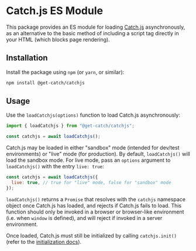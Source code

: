 # Catch.js ES Module

This package provides an ES module for loading <a href="https://catch.readme.io/reference/catchjs">Catch.js</a> asynchronously, as an alternative to the basic method of including a script tag directly in your HTML (which blocks page rendering).

## Installation

Install the package using `npm` (or `yarn`, or similar):

```sh
npm install @get-catch/catchjs
```

## Usage

Use the `loadCatchjs(options)` function to load Catch.js asynchronously:

```js
import { loadCatchjs } from "@get-catch/catchjs";

const catchjs = await loadCatchjs();
```

Catch.js may be loaded in either "sandbox" mode (intended for dev/test environments) or "live" mode (for production). By default, `loadCatchjs()` will load the sandbox mode. For live mode, pass an `options` argument to `loadCatchjs()` with the entry `live: true`:

```js
const catchjs = await loadCatchjs({
  live: true, // true for "live" mode, false for "sandbox" mode
});
```

`loadCatchjs()` returns a `Promise` that resolves with the `catchjs` namespace object once Catch.js has loaded, and rejects if Catch.js fails to load. This function should only be invoked in a browser or browser-like environment (i.e. when `window` is defined), and will reject if invoked in a server environment.

Once loaded, Catch.js must still be initialized by calling `catchjs.init()` (refer to the [initialization docs](https://catch.readme.io/reference/catchjs#initialization)).
